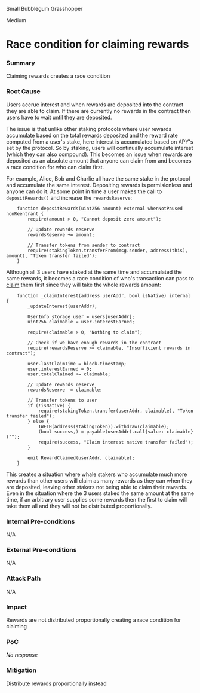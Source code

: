Small Bubblegum Grasshopper

Medium

# Race condition for claiming rewards

### Summary

Claiming rewards creates a race condition

### Root Cause

Users accrue interest and when rewards are deposited into the contract they are able to claim. If there are currently no rewards in the contract then users have to wait until they are deposited.

The issue is that unlike other staking protocols where user rewards accumulate based on the total rewards deposited and the reward rate computed from a user's stake, here interest is accumulated based on APY's set by the protocol. So by staking, users will continually accumulate interest (which they can also compound). This becomes an issue when rewards are deposited as an absolute amount that anyone can claim from and becomes a race condition for who can claim first.

For example, Alice, Bob and Charlie all have the same stake in the protocol and accumulate the same interest. Depositing rewards is permisionless and anyone can do it. At some point in time a user makes the call to `depositRewards()` and increase the `rewardsReserve`:

```solidity
    function depositRewards(uint256 amount) external whenNotPaused nonReentrant {
        require(amount > 0, "Cannot deposit zero amount");

        // Update rewards reserve
        rewardsReserve += amount;

        // Transfer tokens from sender to contract
        require(stakingToken.transferFrom(msg.sender, address(this), amount), "Token transfer failed");
    }
```

Although all 3 users have staked at the same time and accumulated the same rewards, it becomes a race condition of who's transaction can pass to [claim](https://github.com/sherlock-audit/2025-05-layeredge/blob/708c5b5345ed50cd0bde7b0a8a548c8936639683/edgen-staking/src/stake/LayerEdgeStaking.sol#L779-L807) them first since they will take the whole rewards amount:

```solidity
    function _claimInterest(address userAddr, bool isNative) internal {
        _updateInterest(userAddr);

        UserInfo storage user = users[userAddr];
        uint256 claimable = user.interestEarned;

        require(claimable > 0, "Nothing to claim");

        // Check if we have enough rewards in the contract
        require(rewardsReserve >= claimable, "Insufficient rewards in contract");

        user.lastClaimTime = block.timestamp;
        user.interestEarned = 0;
        user.totalClaimed += claimable;

        // Update rewards reserve
        rewardsReserve -= claimable;

        // Transfer tokens to user
        if (!isNative) {
            require(stakingToken.transfer(userAddr, claimable), "Token transfer failed");
        } else {
            IWETH(address(stakingToken)).withdraw(claimable);
            (bool success,) = payable(userAddr).call{value: claimable}("");
            require(success, "Claim interest native transfer failed");
        }

        emit RewardClaimed(userAddr, claimable);
    }
```

This creates a situation where whale stakers who accumulate much more rewards than other users will claim as many rewards as they can when they are deposited, leaving other stakers not being able to claim their rewards. Even in the situation where the 3 users staked the same amount at the same time, if an arbitrary user supplies some rewards then the first to claim will take them all and they will not be distributed proportionally.

### Internal Pre-conditions

N/A

### External Pre-conditions

N/A

### Attack Path

N/A

### Impact

Rewards are not distributed proportionally creating a race condition for claiming

### PoC

_No response_

### Mitigation

Distribute rewards proportionally instead